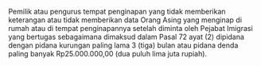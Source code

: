 Pemilik atau pengurus tempat penginapan yang tidak memberikan keterangan atau tidak memberikan data
Orang Asing yang menginap di rumah atau di tempat penginapannya setelah diminta oleh Pejabat Imigrasi yang
bertugas sebagaimana dimaksud dalam Pasal 72 ayat (2) dipidana dengan pidana kurungan paling lama 3 (tiga)
bulan atau pidana denda paling banyak Rp25.000.000,00 (dua puluh lima juta rupiah).